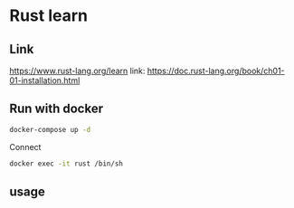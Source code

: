 # Rust learn


## Link
https://www.rust-lang.org/learn
link: https://doc.rust-lang.org/book/ch01-01-installation.html


## Run with docker

```bash
docker-compose up -d
```

Connect 
```bash
docker exec -it rust /bin/sh 
```

## usage
